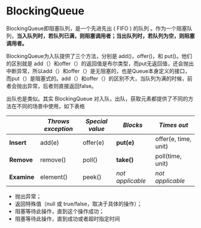 # BlockingQueue

BlockingQueue即阻塞队列，是一个先进先出 ( FIFO ) 的队列 。作为一个阻塞队列，**当入队列时，若队列已满，则阻塞调用者；当出队列时，若队列为空，则阻塞调用者。**



BlockingQueue为入队提供了三个方法，分别是 add()，offer()，和 put()。他们的区别就是 add（）和offer（）的返回值是布尔类型，而put无返回值，还会抛出中断异常，所以add（）和offer（）是无阻塞的，也是Queue本身定义的接口，而put（）是阻塞式的。add（）和offer（）的区别不大，当队列为满的时候，前者会抛出异常，后者则直接返回false。

出队也是类似。其实 BlockingQueue 对入队，出队，获取元素都提供了不同的方法在不同的场景中使用，如下表格

|             | *Throws exception* | *Special value* | *Blocks*         | *Times out*          |
| ----------- | ------------------ | --------------- | ---------------- | -------------------- |
| **Insert**  | add(e)             | offer(e)        | **put(e)**       | offer(e, time, unit) |
| **Remove**  | remove()           | poll()          | **take()**       | poll(time, unit)     |
| **Examine** | element()          | peek()          | *not applicable* | *not applicable*     |

- 抛出异常；
- 返回特殊值（null 或 true/false，取决于具体的操作）；
- 阻塞等待此操作，直到这个操作成功；
- 阻塞等待此操作，直到成功或者超时指定时间

